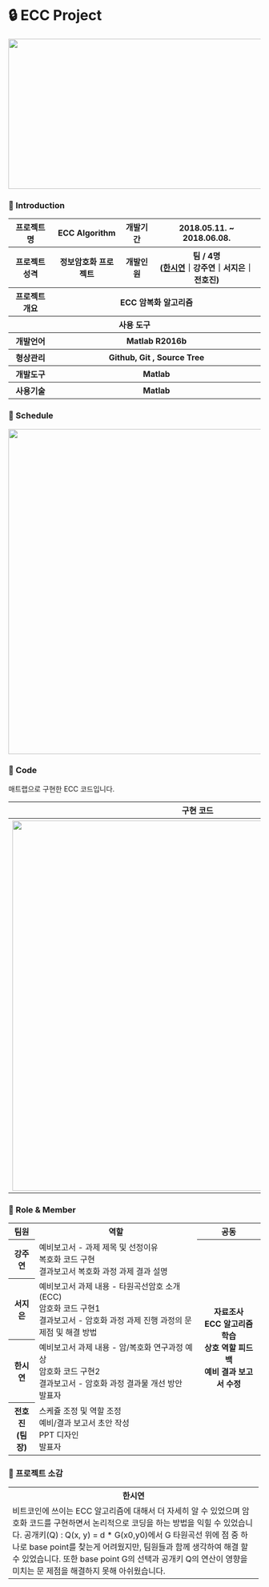 # :lock: ECC Project

<center><img src="https://user-images.githubusercontent.com/66079830/91664470-73ab9580-eb2a-11ea-9a3b-640fb8d71ff6.png" width="700px" height="300px"></center>
    
### 👋 Introduction
<table>
    <tr>
        <th>프로젝트 명 </th>
        <th>ECC Algorithm</th>
        <th>개발기간</th>
        <th>2018.05.11. ~ 2018.06.08.</th>
    </tr>
    <tr>
        <th>프로젝트 성격</th>
        <th>정보암호화 프로젝트</th>
        <th>개발인원</th>
        <th>팀 / 4명<br>
            (<a href="https://github.com/ithansiyeon" target="_blank">한시연</a>｜강주연｜서지은｜전호진)
        </th>
    </tr>
    <tr>
        <th>프로젝트 개요</th>
        <th colspan="3">ECC 암복화 알고리즘</th>    
    </tr>
    <tr>
        <th colspan="5">사용 도구</th>
    </tr>
    <tr>
        <th>개발언어</th>
        <th colspan="3">Matlab R2016b</th>
    </tr>
    <tr>
        <th>형상관리</th>
        <th colspan="3">Github, Git , Source Tree</th>
    </tr>
    <tr>
        <th>개발도구</th>
        <th colspan="3">Matlab</th>
    </tr>
    <tr>
        <th>사용기술</th>
        <th colspan="3">Matlab </th>
    </tr>
</table>

### :calendar: Schedule
<center><img src="https://user-images.githubusercontent.com/66079830/89960517-36b25880-dc7a-11ea-94f8-bd76d2685ddd.png" width="740px" height="650px"></center>


### :key: Code
매트랩으로 구현한 ECC 코드입니다.

<table>
    <tr>
        <th colspan="4">구현 코드</th>
    </tr>
    <tr>
        <th colspan="4"><img width="740"
                src="https://user-images.githubusercontent.com/66079830/90400057-d89ccf80-e0d6-11ea-9bfd-3a3f596fe6bc.gif">
        </th>
    </tr>
</table>

### 📑 Role & Member
<table>
    <tr>
        <th>팀원</th>
        <th>역할</th>
        <th>공동</th>
    </tr>
    <tr>
        <th>강주연</th>
        <td>예비보고서 - 과제 제목 및 선정이유<br> 
                 복호화 코드 구현<br>
                 결과보고서 복호화 과정 과제 결과 설명<br>
        </td>
        <th rowspan="4">자료조사<br>
            ECC 알고리즘 학습<br>
            상호 역할 피드백<br>
            예비 결과 보고서 수정</th>
    </tr>
    <tr>
        <th>서지은</th>
        <td>예비보고서 과제 내용 - 타원곡선암호 소개 (ECC)<br>
            암호화 코드 구현1<br>
            결과보고서 - 암호화 과정 과제 진행 과정의 문제점 및 해결 방법<br>    
        </td>
        </tr>
     <tr>
            <th>한시연</th>
            <td>예비보고서 과제 내용 - 암/복호화 연구과정 예상<br>
                암호화 코드 구현2<br>
                결과보고서 - 암호화 과정 결과물 개선 방안<br>  
                발표자
            </td>
    </tr>
     <tr>
        <th>전호진<br>(팀장)</th>
        <td>스케쥴 조정 및 역할 조정<br>
            예비/결과 보고서 초안 작성<br>
            PPT 디자인<br>
            발표자<br>
        </td>
     </tr>
</table>

### :mega: 프로젝트 소감

<table style="width:500px;">
    <tr>
        <th>한시연</th>
    </tr>
    <tr>
        <td>
         비트코인에 쓰이는 ECC 알고리즘에 대해서 더 자세히 알 수 있었으며 암호화 코드를 구현하면서 논리적으로 코딩을 하는 방법을 익힐 수 있었습니다. 공개키(Q) : Q(x, y) = d * G(x0,y0)에서 G 타원곡선 위에 점 중 하나로 base point를 찾는게 어려웠지만, 팀원들과 함께 생각하여 해결 할 수 있었습니다. 또한 base point G의 선택과 공개키 Q의 연산이 영향을 미치는 문 제점을 해결하지 못해 아쉬웠습니다.
        </td>
    </tr>
</table>

                                                                                                                                      
